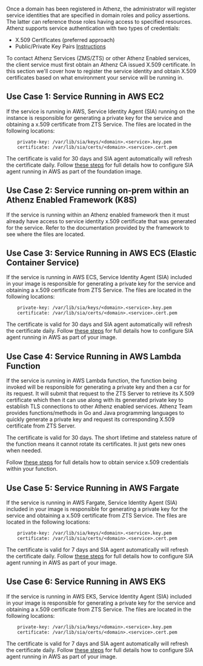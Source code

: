 Once a domain has been registered in Athenz, the administrator will
register service identities that are specified in domain roles and
policy assertions. The latter can reference those roles having access to
specified resources. Athenz supports service authentication with
two types of credentials:

- X.509 Certificates (preferred approach)
- Public/Private Key Pairs [Instructions](reg_service_guide.md)

To contact Athenz Services (ZMS/ZTS) or other Athenz Enabled services,
the client service must first obtain an Athenz CA issued X.509 certificate.
In this section we'll cover how to register the service identity and
obtain X.509 certificates based on what environment your service will be running in.

## Use Case 1: Service Running in AWS EC2

If the service is running in AWS, Service Identity Agent (SIA) running on the
instance is responsible for generating a private key for the service and
obtaining a x.509 certificate from ZTS Service. The files are located in
the following locations:

```
    private-key: /var/lib/sia/keys/<domain>.<service>.key.pem
    certificate: /var/lib/sia/certs/<domain>.<service>.cert.pem
```

The certificate is valid for 30 days and SIA agent automatically
will refresh the certificate daily. Follow [these steps](service_x509_credentials_aws.md) for
full details how to configure SIA agent running in AWS as part
of the foundation image.

## Use Case 2: Service running on-prem within an Athenz Enabled Framework (K8S)

If the service is running within an Athenz enabled framework then it
must already have access to service identity x.509 certificate that
was generated for the service. Refer to the documentation provided
by the framework to see where the files are located.

## Use Case 3: Service Running in AWS ECS (Elastic Container Service)

If the service is running in AWS ECS, Service Identity Agent (SIA) included
in your image is responsible for generating a private key for the service and
obtaining a x.509 certificate from ZTS Service. The files are located in
the following locations:

```
    private-key: /var/lib/sia/keys/<domain>.<service>.key.pem
    certificate: /var/lib/sia/certs/<domain>.<service>.cert.pem
```

The certificate is valid for 30 days and SIA agent automatically
will refresh the certificate daily. Follow [these steps](service_x509_credentials_aws_ecs.md) for
full details how to configure SIA agent running in AWS as part of your image.

## Use Case 4: Service Running in AWS Lambda Function

If the service is running in AWS Lambda function, the function being invoked will be
responsible for generating a private key and then a csr for its request. It will submit
that request to the ZTS Server to retrieve its X.509 certificate which then it
can use  along with its generated private key to establish TLS connections to
other Athenz enabled services. Athenz Team provides functions/methods in Go
and Java programming languages to quickly generate a private key and request its
corresponding X.509 certificate from ZTS Server.

The certificate is valid for 30 days. The short lifetime and stateless nature of
the function means it cannot rotate its certificates. It just gets new ones when needed.

Follow [these steps](service_x509_credentials_aws_lambda.md) for
full details how to obtain service x.509 credentials within your function.

## Use Case 5: Service Running in AWS Fargate

If the service is running in AWS Fargate, Service Identity Agent (SIA) included
in your image is responsible for generating a private key for the service and
obtaining a x.509 certificate from ZTS Service. The files are located in
the following locations:

```
    private-key: /var/lib/sia/keys/<domain>.<service>.key.pem
    certificate: /var/lib/sia/certs/<domain>.<service>.cert.pem
```

The certificate is valid for 7 days and SIA agent automatically
will refresh the certificate daily. Follow [these steps](service_x509_credentials_aws_fargate.md) for
full details how to configure SIA agent running in AWS as part of your image.

## Use Case 6: Service Running in AWS EKS

If the service is running in AWS EKS, Service Identity Agent (SIA) included
in your image is responsible for generating a private key for the service and
obtaining a x.509 certificate from ZTS Service. The files are located in
the following locations:

```
    private-key: /var/lib/sia/keys/<domain>.<service>.key.pem
    certificate: /var/lib/sia/certs/<domain>.<service>.cert.pem
```

The certificate is valid for 7 days and SIA agent automatically
will refresh the certificate daily. Follow [these steps](service_x509_credentials_aws_eks.md) for
full details how to configure SIA agent running in AWS as part of your image.
